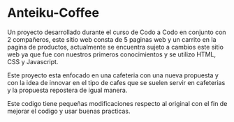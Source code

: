 # Anteiku-Coffee

Un proyecto desarrollado durante el curso de Codo a Codo en conjunto con 2 compañeros, este sitio web consta de 5 paginas web y un carrito en la pagina de productos, actualmente se encuentra sujeto a cambios este sitio web ya que fue con nuestros primeros conocimientos y se utilizo HTML, CSS y Javascript.

Este proyecto esta enfocado en una cafeteria con una nueva propuesta y con la idea de innovar en el tipo de cafes que se suelen servir en cafeterias y la propuesta repostera de igual manera.

Este codigo tiene pequeñas modificaciones respecto al original con el fin de mejorar el codigo y usar buenas practicas.

